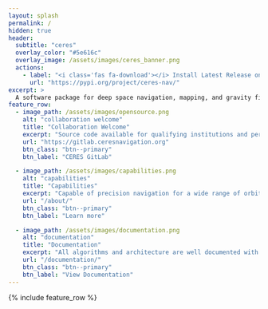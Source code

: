 ```yaml
---
layout: splash
permalink: /
hidden: true
header:
  subtitle: "ceres"
  overlay_color: "#5e616c"
  overlay_image: /assets/images/ceres_banner.png
  actions:
    - label: "<i class='fas fa-download'></i> Install Latest Release on PyPI"
      url: "https://pypi.org/project/ceres-nav/"
excerpt: >
  A software package for deep space navigation, mapping, and gravity field estimation.<br />
feature_row:
  - image_path: /assets/images/opensource.png
    alt: "collaboration welcome"
    title: "Collaboration Welcome"
    excerpt: "Source code available for qualifying institutions and persons."
    url: "https://gitlab.ceresnavigation.org"
    btn_class: "btn--primary"
    btn_label: "CERES GitLab" 

  - image_path: /assets/images/capabilities.png
    alt: "capabilities"
    title: "Capabilities"
    excerpt: "Capable of precision navigation for a wide range of orbital regimes."
    url: "/about/"
    btn_class: "btn--primary"
    btn_label: "Learn more"

  - image_path: /assets/images/documentation.png
    alt: "documentation"
    title: "Documentation"
    excerpt: "All algorithms and architecture are well documented with available examples."
    url: "/documentation/"
    btn_class: "btn--primary"
    btn_label: "View Documentation"  
---
```


{% include feature_row %}
